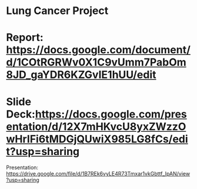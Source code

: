 Lung Cancer Project
==============================

Report: https://docs.google.com/document/d/1COtRGRWv0X1C9vUmm7PabOm8JD_gaYDR6KZGvIE1hUU/edit
==============================
Slide Deck:https://docs.google.com/presentation/d/12X7mHKvcU8yxZWzzOwHrIFi6tMDGjQUwiX985LG8fCs/edit?usp=sharing
==============================
Presentation: https://drive.google.com/file/d/1B7REk6vyLE4R73Tmxar1vkGbttf_IpAN/view?usp=sharing
